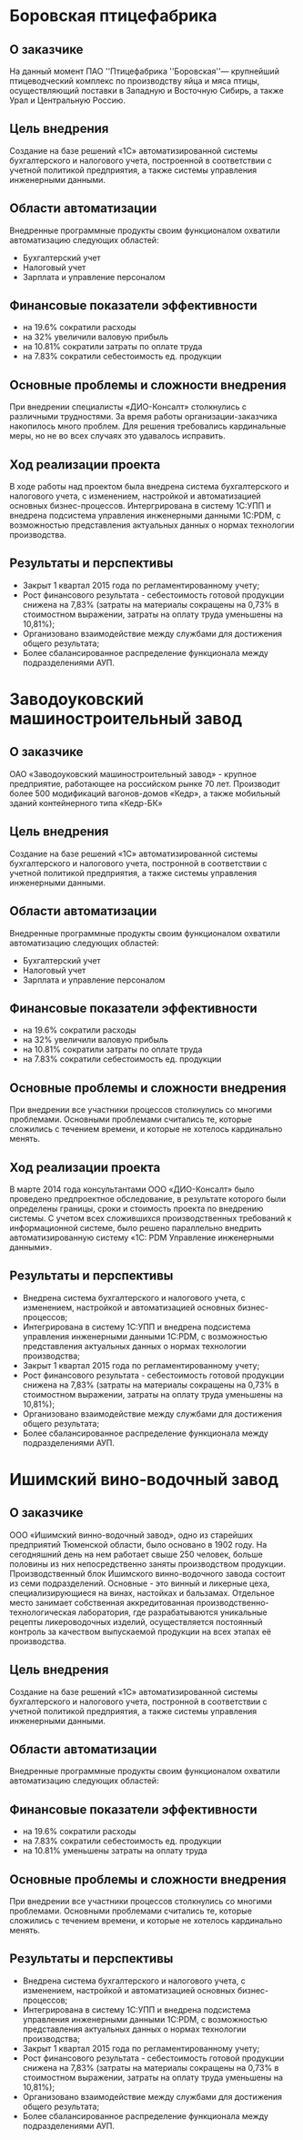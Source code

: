 # Боровская птицефабрика

## О заказчике
На данный момент ПАО ''Птицефабрика ''Боровская''— крупнейший птицеводческий комплекс по производству яйца и мяса птицы, осуществляющий поставки в Западную и Восточную Сибирь, а также Урал и Центральную Россию.

## Цель внедрения
Создание на базе решений «1С» автоматизированной системы бухгалтерского и налогового учета, построенной в соответствии с учетной политикой предприятия, а также системы управления инженерными данными.

## Области автоматизации
Внедренные программные продукты своим функционалом охватили автоматизацию следующих областей:
 - Бухгалтерский учет
 - Налоговый учет
 - Зарплата и управление персоналом

## Финансовые показатели эффективности
 - на 19.6% сократили расходы
 - на 32% увеличили валовую прибыль
 - на 10.81% сократили затраты по оплате труда
 - на 7.83% сократили себестоимость ед. продукции

## Основные проблемы и сложности внедрения
При внедрении специалисты «ДИО-Консалт» столкнулись с различными трудностями. За время работы организации-заказчика накопилось много проблем. Для решения требовались кардинальные меры, но не во всех случаях это удавалось исправить.

## Ход реализации проекта
В ходе работы над проектом была внедрена система бухгалтерского и налогового учета, с изменением, настройкой и автоматизацией основных бизнес-процессов. Интергрирована в систему 1С:УПП и внедрена подсистема управления инженерными данными 1С:PDM, с возможностью представления актуальных данных о нормах технологии производства.

## Результаты и перспективы
 - Закрыт 1 квартал 2015 года по регламентированному учету;
 - Рост финансового результата - себестоимость готовой продукции снижена на 7,83% (затраты на материалы сокращены на 0,73% в стоимостном выражении, затраты на оплату труда уменьшены на 10,81%);
 - Организовано взаимодействие между службами для достижения общего результата;
 - Более сбалансированное распределение функционала между подразделениями АУП.


# Заводоуковский машиностроительный завод

## О заказчике
ОАО «Заводоуковский машиностроительный завод» - крупное предприятие, работающее на российском рынке 70 лет. Производит более 500 модификаций вагонов-домов «Кедр», а также мобильный зданий контейнерного типа «Кедр-БК»

## Цель внедрения
Создание на базе решений «1С» автоматизированной системы бухгалтерского и налогового учета, постронной в соответствии с учетной политикой предприятия, а также системы управления инженерными данными.

## Области автоматизации
Внедренные программные продукты своим функционалом охватили автоматизацию следующих областей:
 - Бухгалтерский учет
 - Налоговый учет
 - Зарплата и управление персоналом 

## Финансовые показатели эффективности
 - на 19.6% сократили расходы
 - на 32% увеличили валовую прибыль
 - на 10.81% сократили затраты по оплате труда
 - на 7.83% сократили себестоимость ед. продукции

## Основные проблемы и сложности внедрения
При внедрении все участники процессов столкнулись со многими проблемами. Основными проблемами считались те, которые сложились с течением времени, и которые не хотелось кардинально менять.

## Ход реализации проекта
В марте 2014 года консультантами ООО «ДИО-Консалт» было проведено предпроектное обследование, в результате которого были определены границы, сроки и стоимость проекта по внедрению системы. С учетом всех сложившихся производственных требований к информационной системе, было решено параллельно внедрить автоматизированную систему «1С: PDM Управление инженерными данными».

## Результаты и перспективы
 - Внедрена система бухгалтерского и налогового учета, с изменением, настройкой и автоматизацией основных бизнес-процессов;
 - Интегрирована в систему 1С:УПП и внедрена подсистема управления инженерными данными 1С:PDM, с возможностью представления актуальных данных о нормах технологии производства;
 - Закрыт 1 квартал 2015 года по регламентированному учету;
 - Рост финансового результата - себестоимость готовой продукции снижена на 7,83% (затраты на материалы сокращены на 0,73% в стоимостном выражении, затраты на оплату труда уменьшены на 10,81%);
 - Организовано взаимодействие между службами для достижения общего результата;
 - Более сбалансированное распределение функционала между подразделениями АУП.


# Ишимский вино-водочный завод

## О заказчике
ООО «Ишимский винно-водочный завод», одно из старейших предприятий Тюменской области, было основано в 1902 году. На сегодняшний день на нем работает свыше 250 человек, больше половины из них непосредственно заняты производством продукции. Производственный блок Ишимского винно-водочного завода состоит из семи подразделений. Основные - это винный и ликерные цеха, специализирующиеся на винах, настойках и бальзамах. Отдельное место занимает собственная аккредитованная производственно-технологическая лаборатория, где разрабатываются уникальные рецепты ликероводочных изделий, осуществляется постоянный контроль за качеством выпускаемой продукции на всех этапах её производства.

## Цель внедрения
Создание на базе решений «1С» автоматизированной системы бухгалтерского и налогового учета, постронной в соответствии с учетной политикой предприятия, а также системы управления инженерными данными.

## Области автоматизации
Внедренные программные продукты своим функционалом охватили автоматизацию следующих областей:

## Финансовые показатели эффективности
 - на 19.6% сократили расходы
 - на 7.83% сократили себестоимость ед. продукции
 - на 10.81% уменьшены затраты на оплату труда

## Основные проблемы и сложности внедрения
При внедрении все участники процессов столкнулись со многими проблемами. Основными проблемами считались те, которые сложились с течением времени, и которые не хотелось кардинально менять.

## Результаты и перспективы
 - Внедрена система бухгалтерского и налогового учета, с изменением, настройкой и автоматизацией основных бизнес-процессов;
 - Интегрирована в систему 1С:УПП и внедрена подсистема управления инженерными данными 1С:PDM, с возможностью представления актуальных данных о нормах технологии производства;
 - Закрыт 1 квартал 2015 года по регламентированному учету;
 - Рост финансового результата - себестоимость готовой продукции снижена на 7,83% (затраты на материалы сокращены на 0,73% в стоимостном выражении, затраты на оплату труда уменьшены на 10,81%);
 - Организовано взаимодействие между службами для достижения общего результата;
 - Более сбалансированное распределение функционала между подразделениями АУП.